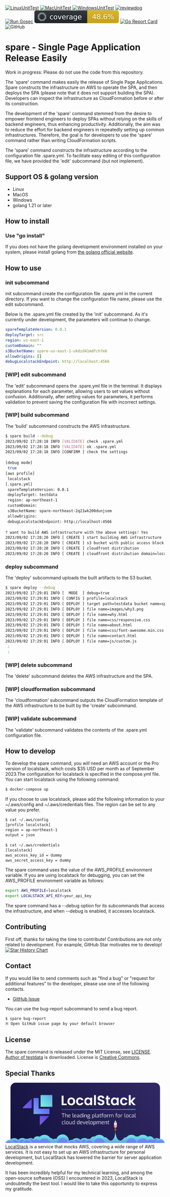 [![LinuxUnitTest](https://github.com/nao1215/spare/actions/workflows/linux_test.yml/badge.svg)](https://github.com/nao1215/spare/actions/workflows/linux_test.yml)
[![MacUnitTest](https://github.com/nao1215/spare/actions/workflows/mac_test.yml/badge.svg)](https://github.com/nao1215/spare/actions/workflows/mac_test.yml)
[![WindowsUnitTest](https://github.com/nao1215/spare/actions/workflows/windows_test.yml/badge.svg)](https://github.com/nao1215/spare/actions/workflows/windows_test.yml)
[![reviewdog](https://github.com/nao1215/spare/actions/workflows/reviewdog.yml/badge.svg)](https://github.com/nao1215/spare/actions/workflows/reviewdog.yml)
[![Run Gosec](https://github.com/nao1215/spare/actions/workflows/security.yml/badge.svg)](https://github.com/nao1215/spare/actions/workflows/security.yml)
![Coverage](https://raw.githubusercontent.com/nao1215/octocovs-central-repo/main/badges/nao1215/spare/coverage.svg)
[![Go Report Card](https://goreportcard.com/badge/github.com/nao1215/spare)](https://goreportcard.com/report/github.com/nao1215/spare)
![GitHub](https://img.shields.io/github/license/nao1215/spare)

# spare - Single Page Application Release Easily
Work in progress: Please do not use the code from this repository.

The 'spare' command makes easily the release of Single Page Applications. Spare constructs the infrastructure on AWS to operate the SPA, and then deploys the SPA (please note that it does not support building the SPA). Developers can inspect the infrastructure as CloudFormation before or after its construction.

The development of the 'spare' command stemmed from the desire to empower frontend engineers to deploy SPAs without relying on the skills of backend engineers, thus enhancing productivity. Additionally, the aim was to reduce the effort for backend engineers in repeatedly setting up common infrastructures. Therefore, the goal is for developers to use the 'spare' command rather than writing CloudFormation scripts.

The 'spare' command constructs the infrastructure according to the configuration file .spare.yml. To facilitate easy editing of this configuration file, we have provided the 'edit' subcommand (but not implement).

## Support OS & golang version
- Linux
- MacOS
- Windows
- golang 1.21 or later


## How to install
### Use "go install"
If you does not have the golang development environment installed on your system, please install golang from [the golang official website](https://go.dev/doc/install).

## How to use
### init subcommand
init subcommand create the configuration file .spare.yml in the current directory. If you want to change the configuration file name, please use the edit subcommand.

Below is the .spare.yml file created by the 'init' subcommand. As it's currently under development, the parameters will continue to change.
```.spare.yml
spareTemplateVersion: 0.0.1
deployTarget: src
region: us-east-1
customDomain: ""
s3BucketName: spare-us-east-1-ukdzd41mdfch7e6
allowOrigins: []
debugLocalstackEndpoint: http://localhost:4566
```

### [WIP] edit subcommand
The 'edit' subcommand opens the .spare.yml file in the terminal. It displays explanations for each parameter, allowing users to set values without confusion. Additionally, after setting values for parameters, it performs validation to prevent saving the configuration file with incorrect settings.

### [WIP] build subcommand
The 'build' subcommand constructs the AWS infrastructure. 

```bash
$ spare build --debug
2023/09/02 17:28:18 INFO [VALIDATE] check .spare.yml
2023/09/02 17:28:18 INFO [VALIDATE] ok .spare.yml
2023/09/02 17:28:18 INFO [CONFIRM ] check the settings

[debug mode]
 true
[aws profile]
 localstack
[.spare.yml]
 spareTemplateVersion: 0.0.1
 deployTarget: testdata
 region: ap-northeast-1
 customDomain:
 s3BucketName: spare-northeast-2q21wk200dunjsem
 allowOrigins:
 debugLocalstackEndpoint: http://localhost:4566

? want to build AWS infrastructure with the above settings? Yes                                       
2023/09/02 17:28:20 INFO [ CREATE ] start building AWS infrastructure
2023/09/02 17:28:20 INFO [ CREATE ] s3 bucket with public access block policy name=spare-northeast-2q21wk200dunjsem
2023/09/02 17:28:20 INFO [ CREATE ] cloudfront distribution
2023/09/02 17:28:20 INFO [ CREATE ] cloudfront distribution domain=localhost:4516
```

### deploy subcommand
The 'deploy' subcommand uploads the built artifacts to the S3 bucket.
```bash
$ spare deploy --debug
2023/09/02 17:29:01 INFO [  MODE  ] debug=true
2023/09/02 17:29:01 INFO [ CONFIG ] profile=localstack
2023/09/02 17:29:01 INFO [ DEPLOY ] target path=testdata bucket name=spare-northeast-2q21wk200dunjsem 
2023/09/02 17:29:01 INFO [ DEPLOY ] file name=images/why3.png
2023/09/02 17:29:01 INFO [ DEPLOY ] file name=why.html
2023/09/02 17:29:01 INFO [ DEPLOY ] file name=css/responsive.css
2023/09/02 17:29:01 INFO [ DEPLOY ] file name=about.html
2023/09/02 17:29:01 INFO [ DEPLOY ] file name=css/font-awesome.min.css
2023/09/02 17:29:01 INFO [ DEPLOY ] file name=contact.html
2023/09/02 17:29:01 INFO [ DEPLOY ] file name=js/custom.js
 :
 :
```

### [WIP] delete subcommand
The 'delete' subcommand deletes the AWS infrastructure and the SPA.

### [WIP] cloudformation subcommand
The 'cloudformation' subcommand outputs the CloudFormation template of the AWS infrastructure to be built by the 'create' subcommand.

### [WIP] validate subcommand
The 'validate' subcommand validates the contents of the .spare.yml configuration file.

## How to develop
To develop the spare command, you will need an AWS account or the Pro version of localstack, which costs $35 USD per month as of September 2023.The configuration for localstack is specified in the compose.yml file. You can start localstack using the following command:

```bash
$ docker-compose up
```

If you choose to use localstack, please add the following information to your ~/.aws/config and ~/.aws/credentials files. The region can be set to any value you prefer.
```
$ cat ~/.aws/config 
[profile localstack]
region = ap-northeast-1
output = json

$ cat ~/.aws/credentials 
[localstack]
aws_access_key_id = dummy
aws_secret_access_key = dummy
```

The spare command uses the value of the AWS_PROFILE environment variable. If you are using localstack for debugging, you can set the AWS_PROFILE environment variable as follows:
```bash
export AWS_PROFILE=localstack
export LOCALSTACK_API_KEY=your_api_key
```

The spare command has a --debug option for its subcommands that access the infrastructure, and when --debug is enabled, it accesses localstack.

## Contributing
First off, thanks for taking the time to contribute! Contributions are not only related to development. For example, GitHub Star motivates me to develop!
<a href="https://star-history.com/#nao1215/spare&Date">
  <picture>
    <source media="(prefers-color-scheme: dark)" srcset="https://api.star-history.com/svg?repos=nao1215/spare&type=Date&theme=dark" />
    <source media="(prefers-color-scheme: light)" srcset="https://api.star-history.com/svg?repos=nao1215/spare&type=Date" />
    <img alt="Star History Chart" src="https://api.star-history.com/svg?repos=nao1215/spare&type=Date" />
  </picture>
</a>

## Contact
If you would like to send comments such as "find a bug" or "request for additional features" to the developer, please use one of the following contacts.
- [GitHub Issue](https://github.com/nao1215/spare/issues)

You can use the bug-report subcommand to send a bug report.
```bash
$ spare bug-report
※ Open GitHub issue page by your default browser
```

## License
The spare command is released under the MIT License, see [LICENSE](./LICENSE).
[Author of testdata](https://www.free-css.com/free-css-templates/page294/primecare) is downloaded. License is [Creative Commons](https://www.free-css.com/help-and-support/copyright-notice#terms-of-use).

## Special Thanks
![localstack](./docs/images/localstack-readme-banner.svg)
[LocalStack](https://localstack.cloud/) is a service that mocks AWS, covering a wide range of AWS services. It is not easy to set up an AWS infrastructure for personal development, but LocalStack has lowered the barrier for server application development.   

It has been incredibly helpful for my technical learning, and among the open-source software (OSS) I encountered in 2023, LocalStack is undoubtedly the best tool. I would like to take this opportunity to express my gratitude.